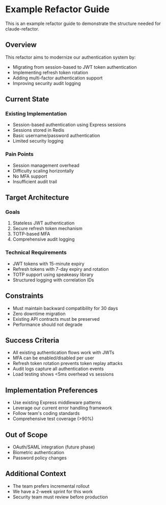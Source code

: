 # Example Refactor Guide

This is an example refactor guide to demonstrate the structure needed for claude-refactor.

## Overview

This refactor aims to modernize our authentication system by:
- Migrating from session-based to JWT token authentication
- Implementing refresh token rotation
- Adding multi-factor authentication support
- Improving security audit logging

## Current State

### Existing Implementation
- Session-based authentication using Express sessions
- Sessions stored in Redis
- Basic username/password authentication
- Limited security logging

### Pain Points
- Session management overhead
- Difficulty scaling horizontally
- No MFA support
- Insufficient audit trail

## Target Architecture

### Goals
1. Stateless JWT authentication
2. Secure refresh token mechanism
3. TOTP-based MFA
4. Comprehensive audit logging

### Technical Requirements
- JWT tokens with 15-minute expiry
- Refresh tokens with 7-day expiry and rotation
- TOTP support using speakeasy library
- Structured logging with correlation IDs

## Constraints

- Must maintain backward compatibility for 30 days
- Zero downtime migration
- Existing API contracts must be preserved
- Performance should not degrade

## Success Criteria

- All existing authentication flows work with JWTs
- MFA can be enabled/disabled per user
- Refresh token rotation prevents token replay attacks
- Audit logs capture all authentication events
- Load testing shows <5ms overhead vs sessions

## Implementation Preferences

- Use existing Express middleware patterns
- Leverage our current error handling framework
- Follow team's coding standards
- Comprehensive test coverage (>90%)

## Out of Scope

- OAuth/SAML integration (future phase)
- Biometric authentication
- Password policy changes

## Additional Context

- The team prefers incremental rollout
- We have a 2-week sprint for this work
- Security team must review before production